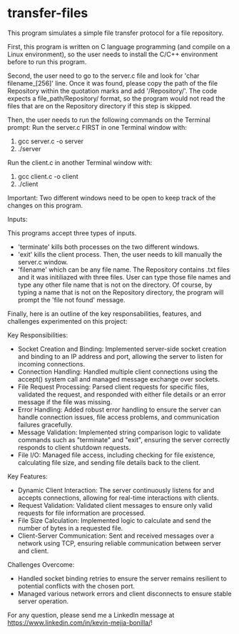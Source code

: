 # transfer-files
This program simulates a simple file transfer protocol for a file repository.

First, this program is written on C language programming (and compile on a Linux environment), so the user needs to install the C/C++ environment before to run this program. 

Second, the user need to go to the server.c file and look for 'char filename_[256]' line. Once it was found, please copy the path of the file Repository within the quotation marks and add '/Repository/'. The code expects a file_path/Repository/ format, so the program would not read the files that are on the Repository directory if this step is skipped.

Then, the user needs to run the following commands on the Terminal prompt:
Run the server.c FIRST in one Terminal window with:
1. gcc server.c -o server
2. ./server

Run the client.c in another Terminal window with:
1. gcc client.c -o client
2. ./client

Important:
Two different windows need to be open to keep track of the changes on this program.

Inputs:

This programs accept three types of inputs. 
* 'terminate' kills both processes on the two different windows.
* 'exit' kills the client process. Then, the user needs to kill manually the server.c window.
* 'filename' which can be any file name. The Repository contains .txt files and it was initiliazed with three files. User can type those file names and type any other file name that is not on the directory. Of course, by typing a name that is not on the Repository directory, the program will prompt the 'file not found' message.

Finally, here is an outline of the key responsabilities, features, and challenges experimented on this project:

Key Responsibilities:

* Socket Creation and Binding: Implemented server-side socket creation and binding to an IP address and port, allowing the server to listen for incoming connections.
* Connection Handling: Handled multiple client connections using the accept() system call and managed message exchange over sockets.
* File Request Processing: Parsed client requests for specific files, validated the request, and responded with either file details or an error message if the file was missing.
* Error Handling: Added robust error handling to ensure the server can handle connection issues, file access problems, and communication failures gracefully.
* Message Validation: Implemented string comparison logic to validate commands such as "terminate" and "exit", ensuring the server correctly responds to client shutdown requests.
* File I/O: Managed file access, including checking for file existence, calculating file size, and sending file details back to the client.

Key Features:
* Dynamic Client Interaction: The server continuously listens for and accepts connections, allowing for real-time interactions with clients.
* Request Validation: Validated client messages to ensure only valid requests for file information are processed.
* File Size Calculation: Implemented logic to calculate and send the number of bytes in a requested file.
* Client-Server Communication: Sent and received messages over a network using TCP, ensuring reliable communication between server and client.

Challenges Overcome:

* Handled socket binding retries to ensure the server remains resilient to potential conflicts with the chosen port.
* Managed various network errors and client disconnects to ensure stable server operation.

For any question, please send me a LinkedIn message at https://www.linkedin.com/in/kevin-mejia-bonilla/!